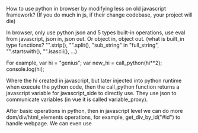 How to use python in browser by modifying less on old javascript framework? (If you do much in js, if their change codebase, your project will die)

In browser, only use python json and 5 types built-in operations, use eval from javascript, json in, json out. Or object in, object out. (what is built_in type functions? "".strip(), "".split(), "sub_string" in "full_string", "".startswith(), "".isascii(), ...)

For example, var hi = "genius"; var new_hi = call_python(hi**2); console.log(hi);

Where the hi created in javascript, but later injected into python runtime when execute the python code, then the call_python function returns a javascript variable for javascript_side to directly use. They use json to communicate variables (in vue it is called variable_proxy).

After basic operations in python, then in javascript level we can do more dom/div/html_elements operations, for example, get_div_by_id("#id") to handle webpage. We can even use <script> vue2 for real_time page rendering.

All in all, in this method, we are using python only for handling data, pure 5 types data, such as bool, string, int, float, list, dict, none. It would be super good to do list or dict or string operations in python because python are good at it. Just imagine a_list[:2] will give you the first two elements from a javascript list! How good it is!

## What you will do?
1. create a 'yingshaoxo_python.js' so in html, we can import to use the 'call_python()' function
2. create a 'yingshaoxo_browser_python_demo.html' to show how to use the 'yingshaoxo_python.js' according to what you understand from above needs


## More

I think you did good on this.

Can you create a javascript function called 'insert_python_code_at_global(python_code)', the python_code is string ``, it normally will create some global level python functions or variables so that callPython function can use.

It seems like after we called the eval(), all functions and class and variables we created should get saved under the window. variable, so later when we call eval again, we can reuse old functions and variables we have defined before.